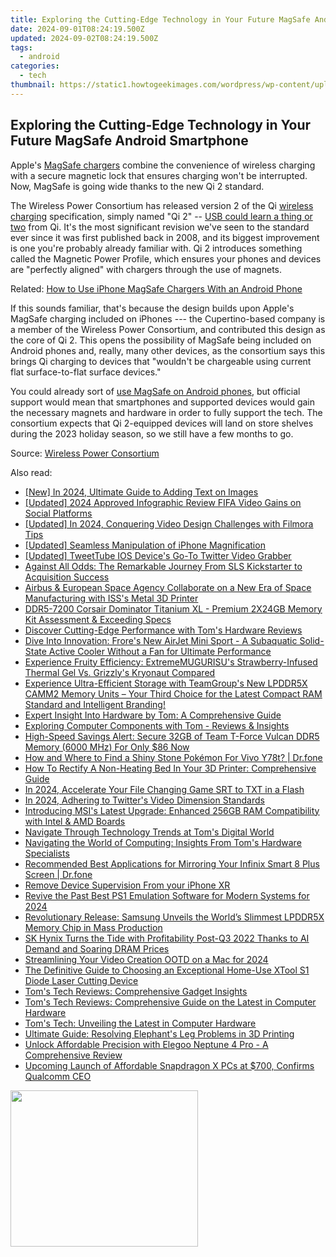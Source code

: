 ```yaml
---
title: Exploring the Cutting-Edge Technology in Your Future MagSafe Android Smartphone
date: 2024-09-01T08:24:19.500Z
updated: 2024-09-02T08:24:19.500Z
tags:
  - android
categories:
  - tech
thumbnail: https://static1.howtogeekimages.com/wordpress/wp-content/uploads/2022/05/Apple-MagSafe-Charger-for-05.25.22.jpg
---
```


## Exploring the Cutting-Edge Technology in Your Future MagSafe Android Smartphone

Apple's [MagSafe chargers](https://techno-recovery.techidaily.com/mastering-regional-adjustments-how-to-update-regions-on-your-iphone/) combine the convenience of wireless charging with a secure magnetic lock that ensures charging won't be interrupted. Now, MagSafe is going wide thanks to the new Qi 2 standard.

 The Wireless Power Consortium has released version 2 of the Qi [wireless charging](https://desktop-recording.techidaily.com/new-2024-approved-top-10-battle-royale-games/) specification, simply named "Qi 2" -- [USB could learn a thing or two](https://extra-skills.techidaily.com/step-by-step-techniques-building-animation-with-movie-maker-for-2024/) from Qi. It's the most significant revision we've seen to the standard ever since it was first published back in 2008, and its biggest improvement is one you're probably already familiar with. Qi 2 introduces something called the Magnetic Power Profile, which ensures your phones and devices are "perfectly aligned" with chargers through the use of magnets.

Related: [How to Use iPhone MagSafe Chargers With an Android Phone](https://desktop-recording.techidaily.com/new-2024-approved-top-10-battle-royale-games/) 

 If this sounds familiar, that's because the design builds upon Apple's MagSafe charging included on iPhones --- the Cupertino-based company is a member of the Wireless Power Consortium, and contributed this design as the core of Qi 2\. This opens the possibility of MagSafe being included on Android phones and, really, many other devices, as the consortium says this brings Qi charging to devices that "wouldn't be chargeable using current flat surface-to-flat surface devices."

 You could already sort of [use MagSafe on Android phones](https://desktop-recording.techidaily.com/new-2024-approved-top-10-battle-royale-games/), but official support would mean that smartphones and supported devices would gain the necessary magnets and hardware in order to fully support the tech. The consortium expects that Qi 2-equipped devices will land on store shelves during the 2023 holiday season, so we still have a few months to go.

 Source: [Wireless Power Consortium](https://www.businesswire.com/news/home/20230103005082/en)

<ins class="adsbygoogle"
     style="display:block"
     data-ad-format="autorelaxed"
     data-ad-client="ca-pub-7571918770474297"
     data-ad-slot="1223367746"></ins>



<ins class="adsbygoogle"
     style="display:block"
     data-ad-client="ca-pub-7571918770474297"
     data-ad-slot="8358498916"
     data-ad-format="auto"
     data-full-width-responsive="true"></ins>

<span class="atpl-alsoreadstyle">Also read:</span>
<div><ul>
<li><a href="https://fox-glue.techidaily.com/new-in-2024-ultimate-guide-to-adding-text-on-images/"><u>[New] In 2024, Ultimate Guide to Adding Text on Images</u></a></li>
<li><a href="https://youtube-zero.techidaily.com/ed-2024-approved-infographic-review-fifa-video-gains-on-social-platforms/"><u>[Updated] 2024 Approved  Infographic Review  FIFA Video Gains on Social Platforms</u></a></li>
<li><a href="https://fox-cloud.techidaily.com/updated-in-2024-conquering-video-design-challenges-with-filmora-tips/"><u>[Updated] In 2024, Conquering Video Design Challenges with Filmora Tips</u></a></li>
<li><a href="https://fox-cloud.techidaily.com/updated-seamless-manipulation-of-iphone-magnification/"><u>[Updated] Seamless Manipulation of iPhone Magnification</u></a></li>
<li><a href="https://twitter-videos.techidaily.com/updated-tweettube-ios-devices-go-to-twitter-video-grabber/"><u>[Updated] TweetTube  IOS Device's Go-To Twitter Video Grabber</u></a></li>
<li><a href="https://hardware-tips.techidaily.com/against-all-odds-the-remarkable-journey-from-sls-kickstarter-to-acquisition-success/"><u>Against All Odds: The Remarkable Journey From SLS Kickstarter to Acquisition Success</u></a></li>
<li><a href="https://hardware-tips.techidaily.com/airbus-and-european-space-agency-collaborate-on-a-new-era-of-space-manufacturing-with-isss-metal-3d-printer/"><u>Airbus & European Space Agency Collaborate on a New Era of Space Manufacturing with ISS's Metal 3D Printer</u></a></li>
<li><a href="https://hardware-tips.techidaily.com/1723964501194-ddr5-7200-corsair-dominator-titanium-xl-premium-2x24gb-memory-kit-assessment-and-exceeding-specs/"><u>DDR5-7200 Corsair Dominator Titanium XL - Premium 2X24GB Memory Kit Assessment & Exceeding Specs</u></a></li>
<li><a href="https://hardware-tips.techidaily.com/discover-cutting-edge-performance-with-toms-hardware-reviews/"><u>Discover Cutting-Edge Performance with Tom's Hardware Reviews</u></a></li>
<li><a href="https://hardware-tips.techidaily.com/dive-into-innovation-frores-new-airjet-mini-sport-a-subaquatic-solid-state-active-cooler-without-a-fan-for-ultimate-performance/"><u>Dive Into Innovation: Frore's New AirJet Mini Sport - A Subaquatic Solid-State Active Cooler Without a Fan for Ultimate Performance</u></a></li>
<li><a href="https://hardware-tips.techidaily.com/experience-fruity-efficiency-extrememugurisus-strawberry-infused-thermal-gel-vs-grizzlys-kryonaut-compared/"><u>Experience Fruity Efficiency: ExtremeMUGURISU's Strawberry-Infused Thermal Gel Vs. Grizzly's Kryonaut Compared</u></a></li>
<li><a href="https://hardware-tips.techidaily.com/experience-ultra-efficient-storage-with-teamgroups-new-lpddr5x-camm2-memory-units-your-third-choice-for-the-latest-compact-ram-standard-and-intelligent-bran26/"><u>Experience Ultra-Efficient Storage with TeamGroup's New LPDDR5X CAMM2 Memory Units – Your Third Choice for the Latest Compact RAM Standard and Intelligent Branding!</u></a></li>
<li><a href="https://hardware-tips.techidaily.com/expert-insight-into-hardware-by-tom-a-comprehensive-guide/"><u>Expert Insight Into Hardware by Tom: A Comprehensive Guide</u></a></li>
<li><a href="https://hardware-tips.techidaily.com/exploring-computer-components-with-tom-reviews-and-insights/"><u>Exploring Computer Components with Tom - Reviews & Insights</u></a></li>
<li><a href="https://hardware-tips.techidaily.com/high-speed-savings-alert-secure-32gb-of-team-t-force-vulcan-ddr5-memory-6000-mhz-for-only-86-now/"><u>High-Speed Savings Alert: Secure 32GB of Team T-Force Vulcan DDR5 Memory (6000 MHz) For Only $86 Now</u></a></li>
<li><a href="https://change-location.techidaily.com/how-and-where-to-find-a-shiny-stone-pokemon-for-vivo-y78t-drfone-by-drfone-virtual-android/"><u>How and Where to Find a Shiny Stone Pokémon For Vivo Y78t? | Dr.fone</u></a></li>
<li><a href="https://hardware-tips.techidaily.com/how-to-rectify-a-non-heating-bed-in-your-3d-printer-comprehensive-guide/"><u>How To Rectify A Non-Heating Bed In Your 3D Printer: Comprehensive Guide</u></a></li>
<li><a href="https://extra-resources.techidaily.com/in-2024-accelerate-your-file-changing-game-srt-to-txt-in-a-flash/"><u>In 2024, Accelerate Your File Changing Game  SRT to TXT in a Flash</u></a></li>
<li><a href="https://twitter-videos.techidaily.com/in-2024-adhering-to-twitters-video-dimension-standards/"><u>In 2024, Adhering to Twitter's Video Dimension Standards</u></a></li>
<li><a href="https://hardware-tips.techidaily.com/introducing-msis-latest-upgrade-enhanced-256gb-ram-compatibility-with-intel-and-amd-boards/"><u>Introducing MSI's Latest Upgrade: Enhanced 256GB RAM Compatibility with Intel & AMD Boards</u></a></li>
<li><a href="https://hardware-tips.techidaily.com/navigate-through-technology-trends-at-toms-digital-world/"><u>Navigate Through Technology Trends at Tom's Digital World</u></a></li>
<li><a href="https://hardware-tips.techidaily.com/navigating-the-world-of-computing-insights-from-toms-hardware-specialists/"><u>Navigating the World of Computing: Insights From Tom's Hardware Specialists</u></a></li>
<li><a href="https://screen-mirror.techidaily.com/recommended-best-applications-for-mirroring-your-infinix-smart-8-plus-screen-drfone-by-drfone-android/"><u>Recommended Best Applications for Mirroring Your Infinix Smart 8 Plus Screen | Dr.fone</u></a></li>
<li><a href="https://ios-unlock.techidaily.com/remove-device-supervision-from-your-iphone-xr-by-drfone-ios/"><u>Remove Device Supervision From your iPhone XR</u></a></li>
<li><a href="https://video-screen-grab.techidaily.com/revive-the-past-best-ps1-emulation-software-for-modern-systems-for-2024/"><u>Revive the Past  Best PS1 Emulation Software for Modern Systems for 2024</u></a></li>
<li><a href="https://hardware-tips.techidaily.com/revolutionary-release-samsung-unveils-the-worlds-slimmest-lpddr5x-memory-chip-in-mass-production/"><u>Revolutionary Release: Samsung Unveils the World’s Slimmest LPDDR5X Memory Chip in Mass Production</u></a></li>
<li><a href="https://hardware-tips.techidaily.com/sk-hynix-turns-the-tide-with-profitability-post-q3-2022-thanks-to-ai-demand-and-soaring-dram-prices/"><u>SK Hynix Turns the Tide with Profitability Post-Q3 2022 Thanks to AI Demand and Soaring DRAM Prices</u></a></li>
<li><a href="https://tiktok-videos.techidaily.com/streamlining-your-video-creation-ootd-on-a-mac-for-2024/"><u>Streamlining Your Video Creation  OOTD on a Mac for 2024</u></a></li>
<li><a href="https://hardware-tips.techidaily.com/the-definitive-guide-to-choosing-an-exceptional-home-use-xtool-s1-diode-laser-cutting-device/"><u>The Definitive Guide to Choosing an Exceptional Home-Use XTool S1 Diode Laser Cutting Device</u></a></li>
<li><a href="https://hardware-tips.techidaily.com/toms-tech-reviews-comprehensive-gadget-insights-t17239724901692/"><u>Tom's Tech Reviews: Comprehensive Gadget Insights</u></a></li>
<li><a href="https://hardware-tips.techidaily.com/toms-tech-reviews-comprehensive-guide-on-the-latest-in-computer-hardware/"><u>Tom's Tech Reviews: Comprehensive Guide on the Latest in Computer Hardware</u></a></li>
<li><a href="https://hardware-tips.techidaily.com/toms-tech-unveiling-the-latest-in-computer-hardware/"><u>Tom's Tech: Unveiling the Latest in Computer Hardware</u></a></li>
<li><a href="https://hardware-tips.techidaily.com/ultimate-guide-resolving-elephants-leg-problems-in-3d-printing/"><u>Ultimate Guide: Resolving Elephant's Leg Problems in 3D Printing</u></a></li>
<li><a href="https://hardware-tips.techidaily.com/unlock-affordable-precision-with-elegoo-neptune-4-pro-a-comprehensive-review/"><u>Unlock Affordable Precision with Elegoo Neptune 4 Pro - A Comprehensive Review</u></a></li>
<li><a href="https://hardware-tips.techidaily.com/upcoming-launch-of-affordable-snapdragon-x-pcs-at-700-confirms-qualcomm-ceo/"><u>Upcoming Launch of Affordable Snapdragon X PCs at $700, Confirms Qualcomm CEO</u></a></li>
</ul></div>

<!-- affiliate ads begin -->
<a href="https://bluettius.sjv.io/c/5597632/2027209/17108" target="_top" id="2027209"><img src="//a.impactradius-go.com/display-ad/17108-2027209" border="0" alt="" width="300" height="250"/></a><img height="0" width="0" src="https://imp.pxf.io/i/5597632/2027209/17108" style="position:absolute;visibility:hidden;" border="0" />
<!-- affiliate ads end -->
